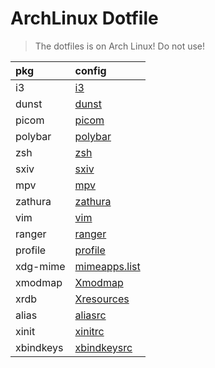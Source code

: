 # ArchLinux Dotfile

> The dotfiles is on Arch Linux!
> Do not use!

| pkg | config |
|:--------|:--------|
| i3 | [i3](https://github.com/KerrLiu/dotfile/tree/master/.config/i3)|
| dunst | [dunst](https://github.com/KerrLiu/dotfile/tree/master/.config/dunst)|
| picom | [picom](https://github.com/KerrLiu/dotfile/tree/master/.config/picom)|
| polybar | [polybar](https://github.com/KerrLiu/dotfile/tree/master/.config/polybar)|
| zsh | [zsh](https://github.com/KerrLiu/dotfile/tree/master/.config/zsh)|
| sxiv | [sxiv](https://github.com/KerrLiu/dotfile/tree/master/.config/sxiv/exec)|
| mpv | [mpv](https://github.com/KerrLiu/dotfile/tree/master/.config/mpv)|
| zathura | [zathura](https://github.com/KerrLiu/dotfile/tree/master/.config/zathura)|
| vim | [vim](https://github.com/KerrLiu/dotfile/tree/master/.config/vim)|
| ranger | [ranger](https://github.com/KerrLiu/dotfile/tree/master/.config/ranger)|
| profile | [profile](https://github.com/KerrLiu/dotfile/tree/master/.config/profile)|
| xdg-mime | [mimeapps.list](https://github.com/KerrLiu/dotfile/tree/master/.config/mimeapps.list)|
| xmodmap | [Xmodmap](https://github.com/KerrLiu/dotfile/tree/master/.config/Xmodmap)|
| xrdb | [Xresources](https://github.com/KerrLiu/dotfile/tree/master/.config/Xresources)|
| alias | [aliasrc](https://github.com/KerrLiu/dotfile/tree/master/.config/aliasrc)|
| xinit | [xinitrc](https://github.com/KerrLiu/dotfile/tree/master/.config/xinitrc)|
| xbindkeys | [xbindkeysrc](https://github.com/KerrLiu/dotfile/tree/master/.config/xbindkeysrc)|

